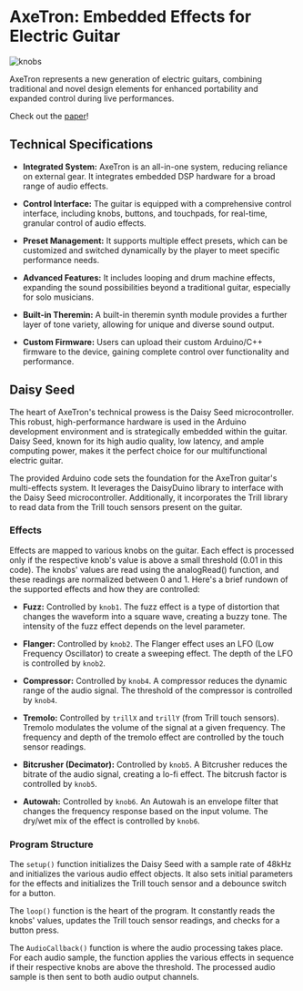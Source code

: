 # AxeTron: Embedded Effects for Electric Guitar
![knobs](https://github.com/wenbakefield/axetron/assets/8831999/c61031a0-303b-4aae-ba1c-65b123981d4d)

AxeTron represents a new generation of electric guitars, combining traditional and novel design elements for enhanced portability and expanded control during live performances.

Check out the [paper](https://github.com/wenbakefield/axetron/blob/52b90f5a8087c217043038534a7bf72ba9d7f503/axetron_report.pdf)!

## Technical Specifications

- **Integrated System:** AxeTron is an all-in-one system, reducing reliance on external gear. It integrates embedded DSP hardware for a broad range of audio effects.

- **Control Interface:** The guitar is equipped with a comprehensive control interface, including knobs, buttons, and touchpads, for real-time, granular control of audio effects.

- **Preset Management:** It supports multiple effect presets, which can be customized and switched dynamically by the player to meet specific performance needs.

- **Advanced Features:** It includes looping and drum machine effects, expanding the sound possibilities beyond a traditional guitar, especially for solo musicians.

- **Built-in Theremin:** A built-in theremin synth module provides a further layer of tone variety, allowing for unique and diverse sound output.

- **Custom Firmware:** Users can upload their custom Arduino/C++ firmware to the device, gaining complete control over functionality and performance.

## Daisy Seed

The heart of AxeTron's technical prowess is the Daisy Seed microcontroller. This robust, high-performance hardware is used in the Arduino development environment and is strategically embedded within the guitar. Daisy Seed, known for its high audio quality, low latency, and ample computing power, makes it the perfect choice for our multifunctional electric guitar.

The provided Arduino code sets the foundation for the AxeTron guitar's multi-effects system. It leverages the DaisyDuino library to interface with the Daisy Seed microcontroller. Additionally, it incorporates the Trill library to read data from the Trill touch sensors present on the guitar.

### Effects
Effects are mapped to various knobs on the guitar. Each effect is processed only if the respective knob's value is above a small threshold (0.01 in this code). The knobs' values are read using the analogRead() function, and these readings are normalized between 0 and 1. Here's a brief rundown of the supported effects and how they are controlled:

-    **Fuzz:** Controlled by `knob1`. The fuzz effect is a type of distortion that changes the waveform into a square wave, creating a buzzy tone. The intensity of the fuzz effect depends on the level parameter.

-    **Flanger:** Controlled by `knob2`. The Flanger effect uses an LFO (Low Frequency Oscillator) to create a sweeping effect. The depth of the LFO is controlled by `knob2`.

-    **Compressor:** Controlled by `knob4`. A compressor reduces the dynamic range of the audio signal. The threshold of the compressor is controlled by `knob4`.

-    **Tremolo:** Controlled by `trillX` and `trillY` (from Trill touch sensors). Tremolo modulates the volume of the signal at a given frequency. The frequency and depth of the tremolo effect are controlled by the touch sensor readings.

-    **Bitcrusher (Decimator):** Controlled by `knob5`. A Bitcrusher reduces the bitrate of the audio signal, creating a lo-fi effect. The bitcrush factor is controlled by `knob5`.

-    **Autowah:** Controlled by `knob6`. An Autowah is an envelope filter that changes the frequency response based on the input volume. The dry/wet mix of the effect is controlled by `knob6`.

### Program Structure

The `setup()` function initializes the Daisy Seed with a sample rate of 48kHz and initializes the various audio effect objects. It also sets initial parameters for the effects and initializes the Trill touch sensor and a debounce switch for a button.

The `loop()` function is the heart of the program. It constantly reads the knobs' values, updates the Trill touch sensor readings, and checks for a button press.

The `AudioCallback()` function is where the audio processing takes place. For each audio sample, the function applies the various effects in sequence if their respective knobs are above the threshold. The processed audio sample is then sent to both audio output channels.
